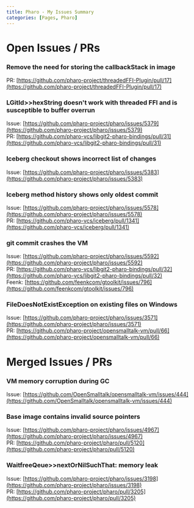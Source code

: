 ```yaml
---
title: Pharo - My Issues Summary
categories: [Pages, Pharo]
---
```


# Open Issues / PRs


### Remove the need for storing the callbackStack in image

PR: [https://github.com/pharo-project/threadedFFI-Plugin/pull/17](https://github.com/pharo-project/threadedFFI-Plugin/pull/17)


### LGitId>>hexString doesn't work with threaded FFI and is susceptible to buffer overrun

Issue: [https://github.com/pharo-project/pharo/issues/5379](https://github.com/pharo-project/pharo/issues/5379)  
PR: [https://github.com/pharo-vcs/libgit2-pharo-bindings/pull/31](https://github.com/pharo-vcs/libgit2-pharo-bindings/pull/31)


### Iceberg checkout shows incorrect list of changes

Issue: [https://github.com/pharo-project/pharo/issues/5383](https://github.com/pharo-project/pharo/issues/5383)


### Iceberg method history shows only oldest commit

Issue: [https://github.com/pharo-project/pharo/issues/5578](https://github.com/pharo-project/pharo/issues/5578)  
PR: [https://github.com/pharo-vcs/iceberg/pull/1341](https://github.com/pharo-vcs/iceberg/pull/1341)


### git commit crashes the VM

Issue: [https://github.com/pharo-project/pharo/issues/5592](https://github.com/pharo-project/pharo/issues/5592)  
PR: [https://github.com/pharo-vcs/libgit2-pharo-bindings/pull/32](https://github.com/pharo-vcs/libgit2-pharo-bindings/pull/32)  
Feenk: [https://github.com/feenkcom/gtoolkit/issues/796](https://github.com/feenkcom/gtoolkit/issues/796)


### FileDoesNotExistException on existing files on Windows

Issue: [https://github.com/pharo-project/pharo/issues/3571](https://github.com/pharo-project/pharo/issues/3571)  
PR: [https://github.com/pharo-project/opensmalltalk-vm/pull/66](https://github.com/pharo-project/opensmalltalk-vm/pull/66)



# Merged Issues / PRs

### VM memory corruption during GC

Issue: [https://github.com/OpenSmalltalk/opensmalltalk-vm/issues/444](https://github.com/OpenSmalltalk/opensmalltalk-vm/issues/444)


### Base image contains invalid source pointers

Issue: [https://github.com/pharo-project/pharo/issues/4967](https://github.com/pharo-project/pharo/issues/4967)  
PR: [https://github.com/pharo-project/pharo/pull/5120](https://github.com/pharo-project/pharo/pull/5120)


### WaitfreeQeue>>nextOrNilSuchThat: memory leak

Issue: [https://github.com/pharo-project/pharo/issues/3198](https://github.com/pharo-project/pharo/issues/3198)  
PR: [https://github.com/pharo-project/pharo/pull/3205](https://github.com/pharo-project/pharo/pull/3205)
